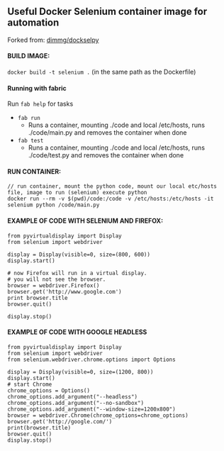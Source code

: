 ## Useful Docker Selenium container image for automation

Forked from: [dimmg/dockselpy](https://github.com/dimmg/dockselpy)

#### BUILD IMAGE:
` docker build -t selenium . ` (in the same path as the Dockerfile)

#### Running with fabric
Run ```fab help``` for tasks
 - ```fab run```
   - Runs a container, mounting ./code and local /etc/hosts, runs ./code/main.py and removes the container when done
 - ```fab test```
   - Runs a container, mounting ./code and local /etc/hosts, runs ./code/test.py and removes the container when done


#### RUN CONTAINER:

 ``` 
 // run container, mount the python code, mount our local etc/hosts file, image to run (selenium) execute python
 docker run --rm -v $(pwd)/code:/code -v /etc/hosts:/etc/hosts -it selenium python /code/main.py
 ```


#### EXAMPLE OF CODE WITH SELENIUM AND FIREFOX:
```
from pyvirtualdisplay import Display
from selenium import webdriver

display = Display(visible=0, size=(800, 600))
display.start()

# now Firefox will run in a virtual display. 
# you will not see the browser.
browser = webdriver.Firefox()
browser.get('http://www.google.com')
print browser.title
browser.quit()

display.stop()
```

#### EXAMPLE OF CODE WITH GOOGLE HEADLESS
```
from pyvirtualdisplay import Display
from selenium import webdriver
from selenium.webdriver.chrome.options import Options

display = Display(visible=0, size=(1200, 800))
display.start()
# start Chrome
chrome_options = Options()
chrome_options.add_argument("--headless")
chrome_options.add_argument("--no-sandbox")
chrome_options.add_argument("--window-size=1200x800")
browser = webdriver.Chrome(chrome_options=chrome_options)
browser.get('http://google.com/')
print(browser.title)
browser.quit()
display.stop()
```

